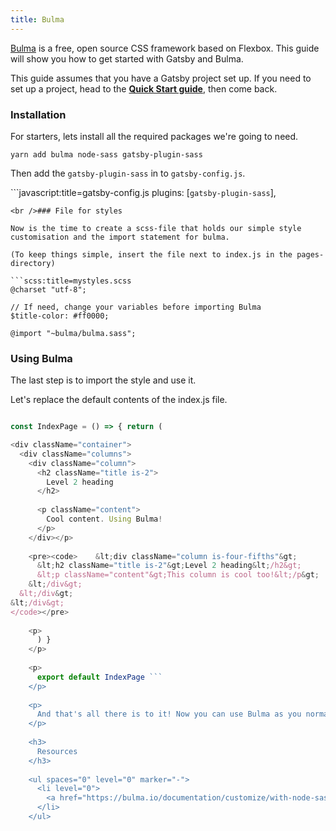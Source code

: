 ```yaml
---
title: Bulma
---
```


[Bulma](https://bulma.io) is a free, open source CSS framework based on Flexbox. This guide will show you how to get started with Gatsby and Bulma.

This guide assumes that you have a Gatsby project set up. If you need to set up a project, head to the [**Quick Start guide**](/docs/quick-start), then come back.

### Installation

For starters, lets install all the required packages we're going to need.

`yarn add bulma node-sass gatsby-plugin-sass`

Then add the `gatsby-plugin-sass` in to `gatsby-config.js`.

```javascript:title=gatsby-config.js plugins: [`gatsby-plugin-sass`],

    <br />### File for styles
    
    Now is the time to create a scss-file that holds our simple style customisation and the import statement for bulma.
    
    (To keep things simple, insert the file next to index.js in the pages-directory)
    
    ```scss:title=mystyles.scss
    @charset "utf-8";
    
    // If need, change your variables before importing Bulma
    $title-color: #ff0000;
    
    @import "~bulma/bulma.sass";
    

### Using Bulma

The last step is to import the style and use it.

Let's replace the default contents of the index.js file.

```javascript:title=index.js import React from "react" import "./mystyles.scss"

const IndexPage = () => { return ( 

<div className="container">
  <div className="columns">
    <div className="column">
      <h2 className="title is-2">
        Level 2 heading
      </h2>
      
      <p className="content">
        Cool content. Using Bulma!
      </p>
    </div></p> 
    
    <pre><code>    &lt;div className="column is-four-fifths"&gt;
      &lt;h2 className="title is-2"&gt;Level 2 heading&lt;/h2&gt;
      &lt;p className="content"&gt;This column is cool too!&lt;/p&gt;
    &lt;/div&gt;
  &lt;/div&gt;
&lt;/div&gt;
</code></pre>
    
    <p>
      ) }
    </p>
    
    <p>
      export default IndexPage ```
    </p>
    
    <p>
      And that's all there is to it! Now you can use Bulma as you normally would.
    </p>
    
    <h3>
      Resources
    </h3>
    
    <ul spaces="0" level="0" marker="-">
      <li level="0">
        <a href="https://bulma.io/documentation/customize/with-node-sass/">Bulma documentation on how to use sass</a>
      </li>
    </ul>